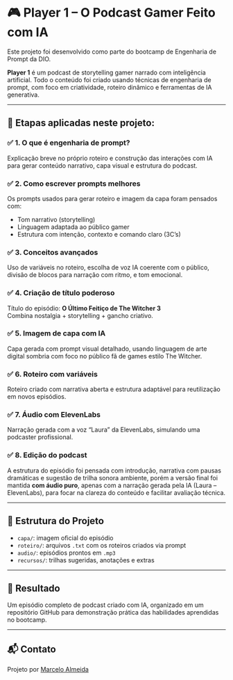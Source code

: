 
# 🎮 Player 1 – O Podcast Gamer Feito com IA

Este projeto foi desenvolvido como parte do bootcamp de Engenharia de Prompt da DIO.

**Player 1** é um podcast de storytelling gamer narrado com inteligência artificial. Todo o conteúdo foi criado usando técnicas de engenharia de prompt, com foco em criatividade, roteiro dinâmico e ferramentas de IA generativa.

---

## 🧩 Etapas aplicadas neste projeto:

### ✅ 1. O que é engenharia de prompt?
Explicação breve no próprio roteiro e construção das interações com IA para gerar conteúdo narrativo, capa visual e estrutura do podcast.

### ✅ 2. Como escrever prompts melhores
Os prompts usados para gerar roteiro e imagem da capa foram pensados com:
- Tom narrativo (storytelling)
- Linguagem adaptada ao público gamer
- Estrutura com intenção, contexto e comando claro (3C’s)

### ✅ 3. Conceitos avançados
Uso de variáveis no roteiro, escolha de voz IA coerente com o público, divisão de blocos para narração com ritmo, e tom emocional.

### ✅ 4. Criação de título poderoso
Título do episódio: **O Último Feitiço de The Witcher 3**  
Combina nostalgia + storytelling + gancho criativo.

### ✅ 5. Imagem de capa com IA
Capa gerada com prompt visual detalhado, usando linguagem de arte digital sombria com foco no público fã de games estilo The Witcher.

### ✅ 6. Roteiro com variáveis
Roteiro criado com narrativa aberta e estrutura adaptável para reutilização em novos episódios.

### ✅ 7. Áudio com ElevenLabs
Narração gerada com a voz “Laura” da ElevenLabs, simulando uma podcaster profissional.

### ✅ 8. Edição do podcast
A estrutura do episódio foi pensada com introdução, narrativa com pausas dramáticas e sugestão de trilha sonora ambiente, porém a versão final foi mantida **com áudio puro**, apenas com a narração gerada pela IA (Laura – ElevenLabs), para focar na clareza do conteúdo e facilitar avaliação técnica.

---

## 📁 Estrutura do Projeto

- `capa/`: imagem oficial do episódio
- `roteiro/`: arquivos `.txt` com os roteiros criados via prompt
- `audio/`: episódios prontos em `.mp3`
- `recursos/`: trilhas sugeridas, anotações e extras

---

## 🎯 Resultado

Um episódio completo de podcast criado com IA, organizado em um repositório GitHub para demonstração prática das habilidades aprendidas no bootcamp.

---

## 📬 Contato

Projeto por [Marcelo Almeida](https://www.linkedin.com/in/teuperfil)
